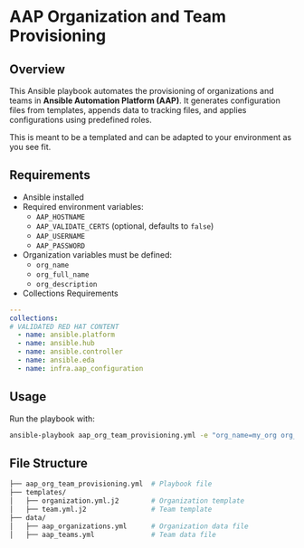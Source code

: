 # AAP Organization and Team Provisioning

## Overview
This Ansible playbook automates the provisioning of organizations and teams in **Ansible Automation Platform (AAP)**. It generates configuration files from templates, appends data to tracking files, and applies configurations using predefined roles.

This is meant to be a templated and can be adapted to your environment as you see fit.

## Requirements
- Ansible installed
- Required environment variables:
  - `AAP_HOSTNAME`
  - `AAP_VALIDATE_CERTS` (optional, defaults to `false`)
  - `AAP_USERNAME`
  - `AAP_PASSWORD`
- Organization variables must be defined:
  - `org_name`
  - `org_full_name`
  - `org_description`
- Collections Requirements

```yaml
---
collections:
# VALIDATED RED HAT CONTENT
  - name: ansible.platform
  - name: ansible.hub
  - name: ansible.controller
  - name: ansible.eda
  - name: infra.aap_configuration
```
## Usage
Run the playbook with:

```sh
ansible-playbook aap_org_team_provisioning.yml -e "org_name=my_org org_full_name='My Organization' org_description='Description here'"
```

## File Structure
```sh
├── aap_org_team_provisioning.yml  # Playbook file
├── templates/
│   ├── organization.yml.j2        # Organization template
│   ├── team.yml.j2                # Team template
├── data/
│   ├── aap_organizations.yml      # Organization data file
│   ├── aap_teams.yml              # Team data file
```
